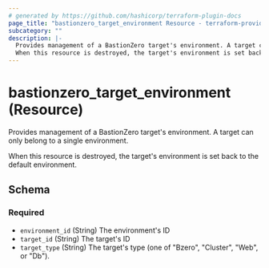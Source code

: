 ```yaml
---
# generated by https://github.com/hashicorp/terraform-plugin-docs
page_title: "bastionzero_target_environment Resource - terraform-provider-bastionzero"
subcategory: ""
description: |-
  Provides management of a BastionZero target's environment. A target can only belong to a single environment.
  When this resource is destroyed, the target's environment is set back to the default environment.
---
```


# bastionzero_target_environment (Resource)

Provides management of a BastionZero target's environment. A target can only belong to a single environment.

When this resource is destroyed, the target's environment is set back to the default environment.



<!-- schema generated by tfplugindocs -->
## Schema

### Required

- `environment_id` (String) The environment's ID
- `target_id` (String) The target's ID
- `target_type` (String) The target's type (one of "Bzero", "Cluster", "Web", or "Db").


